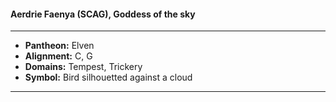#### Aerdrie Faenya (SCAG), Goddess of the sky
___

- **Pantheon:** Elven
- **Alignment:** C, G
- **Domains:** Tempest, Trickery
- **Symbol:** Bird silhouetted against a cloud
___
